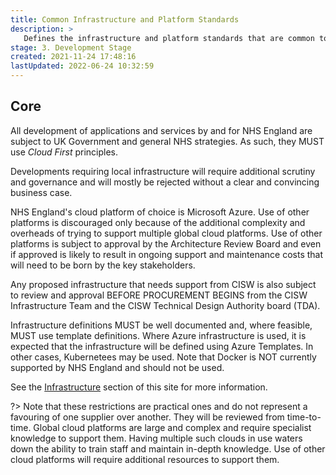 ```yaml
---
title: Common Infrastructure and Platform Standards
description: >
   Defines the infrastructure and platform standards that are common to all application development projects.
stage: 3. Development Stage
created: 2021-11-24 17:48:16
lastUpdated: 2022-06-24 10:32:59
---
```



## Core

All development of applications and services by and for NHS England are subject to UK Government and general NHS strategies. 
As such, they MUST use _Cloud First_ principles.

Developments requiring local infrastructure will require additional scrutiny and governance and will mostly be rejected without a clear and convincing business case.

NHS England's cloud platform of choice is Microsoft Azure. Use of other platforms is discouraged only because of the additional complexity and overheads of trying to support 
multiple global cloud platforms. Use of other platforms is subject to approval by the Architecture Review Board and even if approved is likely to result in ongoing support and
maintenance costs that will need to be born by the key stakeholders.

Any proposed infrastructure that needs support from CISW is also subject to review and approval BEFORE PROCUREMENT BEGINS from the CISW Infrastructure Team and the CISW Technical Design Authority board (TDA).

Infrastructure definitions MUST be well documented and, where feasible, MUST use template definitions. Where Azure infrastructure is used, it is expected that the infrastructure will be defined using Azure Templates. In other cases, Kubernetees may be used. Note that Docker is NOT currently supported by NHS England and should not be used.

See the [Infrastructure](infrastructure.md) section of this site for more information.

?> Note that these restrictions are practical ones and do not represent a favouring of one supplier over another. They will be reviewed from time-to-time. Global cloud platforms are large and complex and require specialist knowledge to support them. Having multiple such clouds in use waters down the ability to train staff and maintain in-depth knowledge. Use of other cloud platforms will require additional resources to support them.